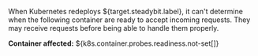 When Kubernetes redeploys ${target.steadybit.label}, it can't determine when the following container are ready to accept incoming requests.
They may receive requests before being able to handle them properly.

**Container affected:** ${k8s.container.probes.readiness.not-set[]}
